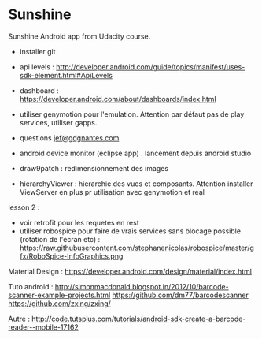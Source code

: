 # Sunshine
Sunshine Android app from Udacity course.


- installer git

- api levels : http://developer.android.com/guide/topics/manifest/uses-sdk-element.html#ApiLevels

- dashboard : https://developer.android.com/about/dashboards/index.html

- utiliser genymotion pour l'emulation. Attention par défaut pas de play services, utiliser gapps.

- questions jef@gdgnantes.com

- android device monitor (eclipse app) . lancement depuis android studio

- draw9patch : redimensionnement des images

- hierarchyViewer : hierarchie des vues et composants. Attention installer ViewServer en plus pr utilisation avec genymotion et real

lesson 2 :

- voir retrofit pour les requetes en rest
- utiliser robospice pour faire de vrais services sans blocage possible (rotation de l'écran etc) : https://raw.githubusercontent.com/stephanenicolas/robospice/master/gfx/RoboSpice-InfoGraphics.png 
 

Material Design :
https://developer.android.com/design/material/index.html

Tuto android :
http://simonmacdonald.blogspot.in/2012/10/barcode-scanner-example-projects.html
https://github.com/dm77/barcodescanner
https://github.com/zxing/zxing/

Autre : http://code.tutsplus.com/tutorials/android-sdk-create-a-barcode-reader--mobile-17162


